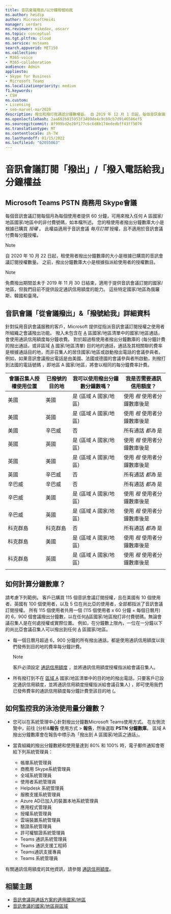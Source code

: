 ```yaml
---
title: 音訊會議撥出/以分鐘撥號給我
ms.author: heidip
author: MicrosoftHeidi
manager: serdars
ms.reviewer: mikedav, oscarr
ms.topic: conceptual
ms.tgt.pltfrm: cloud
ms.service: msteams
search.appverid: MET150
ms.collection:
- M365-voice
- M365-collaboration
audience: Admin
appliesto:
- Skype for Business
- Microsoft Teams
ms.localizationpriority: medium
f1.keywords:
- CSH
ms.custom:
- Licensing
- seo-marvel-mar2020
description: 撥出和撥打我通話分鐘數權益。 自 2019 年 12 月 1 日起，每個音訊會議訂閱每個月會為 A 區國家/地區每個使用者提供 60 分鐘。
ms.openlocfilehash: 2aa692b915953f3409de4c9cb9cb7d9146586ef5
ms.sourcegitcommit: 8f999bd2e20f177c6c6d8b174ededbff43ff5076
ms.translationtype: MT
ms.contentlocale: zh-TW
ms.lasthandoff: 01/15/2022
ms.locfileid: "62055863"
---
```

# <a name="audio-conferencing-subscription-dial-outcall-me-at-minutes-benefit"></a>音訊會議訂閱「撥出」/「撥入電話給我」分鐘權益

## <a name="microsoft-teams-and-skype-for-business-pstn-audio-conferencing"></a>Microsoft Teams PSTN 商務用 Skype會議

每個音訊會議訂閱每個月為每個使用者提供 60 分鐘，可用來撥入任何 A 區國家/地區國家/地區中的非付費號碼，如本檔所述。 您的租使用者撥出分鐘數庫大小是根據已購買 *授權* 。 此權益適用于音訊會議 *每月訂閱* 授權，且不適用於音訊會議付費每分鐘授權。

> [!NOTE]
> 自 2020 年 10 月 22 日起，租使用者撥出分鐘數庫的大小是根據已購買的音訊會議訂閱授權數量。 之前，撥出分鐘數庫大小是根據指派給使用者的授權數目。 

> [!NOTE]
> 免費撥出期間並未[](complimentary-dial-out-period.md)于 2019 年 11 月 30 日結束，適用于提供音訊會議訂閱的國家/地區，但我們目前不提供設定通訊信用額度的能力。 這些特定國家/地區為俄羅斯、韓國和臺灣。

## <a name="audio-conferencing-dial-out-from-a-meeting--call-me-at-details"></a>音訊會議「從會議撥出」&「撥號給我」詳細資料

針對採用音訊會議服務的客戶，Microsoft 提供從指派音訊會議訂閱授權之使用者所組織之會議撥出功能。 撥入未包含在 [A](audio-conferencing-zones.md) 區國家/地區清單中的國家/地區通話，會使用通訊信用額度每分鐘收費。 對於超過租使用者撥出分鐘數庫的 (每分鐘計費的撥出通話，或非區域 [A](audio-conferencing-zones.md) 國家/地區清單) 目的地的通話，通話及其相關聯的費率是根據通話目的地，而非召集人的居住國家/地區或啟動撥出電話的會議參與者。 例如，如果音訊會議撥出電話是由美國、法國或德國的會議參與者所啟動，則撥打到法國的電話號碼 ，即地區 A 國家/地區，將會以相同的每分鐘費率計費。

|會議召集人授權使用位置 |已撥號的目的地 |我可以使用撥出分鐘數分鐘數嗎？|我是否需要通訊信用額度？|
|---------|---------|---------|---------|
|美國 |美國 |是 (區域 A 國家/地區)  |使用 *租* 使用者分鐘數庫後是         |
|美國 |英國|是 (區域 A 國家/地區)  |  使用 *租* 使用者分鐘數庫後是       |
|美國     |辛巴威|    否     |     所有通話 *都為* 是    |
|英國     |英國|是 (區域 A 國家/地區)  |  使用 *租* 使用者分鐘數庫後是       |
|英國     |美國 |是 (區域 A 國家/地區)  |  使用 *租* 使用者分鐘數庫後是       |
|英國     |辛巴威|    否     |   所有通話 *都為* 是      |
|辛巴威     |辛巴威|    否     |    所有通話 *都為* 是     |
|辛巴威     |美國 | 是 (區域 A 國家/地區)  | 使用 *租* 使用者分鐘數庫後是        |
|辛巴威     |英國 | 是 (區域 A 國家/地區)  | 使用 *租* 使用者分鐘數庫後是        |
|科克群島     |科克群島 |   否      |    所有通話 *都為* 是     |
|科克群島     |美國  | 是 (區域 A 國家/地區)  |  使用 *租* 使用者分鐘數庫後是       |
|科克群島     |英國 | 是 (區域 A 國家/地區)  | 使用 *租* 使用者分鐘數庫後是        |
|    |         |         |         |

## <a name="how-are-minute-pools-calculated"></a>如何計算分鐘數庫？

請考慮下列範例。 客戶已購買 115 個音訊會議訂閱授權，且在美國有 10 個使用者、英國有 100 個使用者，以及 5 位在尚比亞的使用者，全部都指派了音訊會議訂閱授權。 所有 115 個使用者共用一個 (115 個使用者 x 60 分鐘 = 每個日曆月) 的 6，900 個會議撥出分鐘數，以在任何[A](audio-conferencing-zones.md)區國家/地區撥打非付費號碼，無論會議召集人是在何處授權或實際位置。 例如，在分鐘數上限內，一位在一分鐘以下的尚比亞會議召集人可以撥出到任何 [A](audio-conferencing-zones.md) 區國家/地區。

- 每一個日曆月超過 6，900 分鐘的所有撥出通話，都是使用通訊信用額度以我們發佈到目的地的費率每分鐘計費。

   > [!NOTE]
   > 客戶必須設定 [通訊信用額度](what-are-communications-credits.md) ，並將通訊信用額度授權指派給會議召集人。

- 所有撥打到不在 [區域 A](audio-conferencing-zones.md) 國家/地區清單中的目的地的撥出電話，只要客戶已設定通訊信用額度，並將通訊信用額度授權指派給會議召集人) ，即可使用我們已發佈費率的通訊信用額度每分鐘計費至該目的地 (。

## <a name="how-can-i-monitor-minute-my-pool-usage"></a>如何監控我的泳池使用量分鐘數？

- 您可以在系統管理中心針對撥出分鐘數Microsoft Teams使用方式。 在左側流覽中，前往 [分析&**報告** 使用方式  >  **報告**，然後選取 **PSTN 分鐘數庫**。 區域 A 撥出分鐘數庫會在報告中標示為「撥出到 A 區國家/地區之通話」。
- 當貴組織的撥出分鐘數總和使用量達到 80% 和 100% 時，電子郵件通知會寄給下列系統管理員：

  - 帳單系統管理員
  - 商務用 Skype系統管理員
  - 全域系統管理員
  - 使用者系統管理員
  - Helpdesk 系統管理員
  - 服務支援系統管理員
  - Azure AD已加入的裝置本地系統管理員
  - 應用程式管理員
  - 授權系統管理員
  - 雲端裝置系統管理員
  - 驗證系統管理員
  - 許可權驗證系統管理員
  - Teams 通訊系統管理員
  - Teams 通訊支援工程師
  - Teams通訊支援專員
  - Teams 系統管理員

有關通訊信用額度的其他資訊，請參閱 [通訊信用額度](what-are-communications-credits.md)。

## <a name="related-topics"></a>相關主題

- [音訊會議與通話方案的適用國家/地區](country-and-region-availability-for-audio-conferencing-and-calling-plans/country-and-region-availability-for-audio-conferencing-and-calling-plans.md)
- [音訊會議的國家/地區與區域](audio-conferencing-zones.md)
